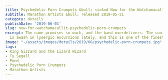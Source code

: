 ```yaml
---
title: Psychedelic Porn Crumpets &bull; <i>And Now for the Watchamacallit</i>
subtitle: Marathon Artists &bull; released 2019-05-31
category: details
publishDate: '2019-06-01'
slug: now-for-watchamacallit-psychedelic-porn-crumpets
excerpt: The name promises so much, and the band overdelivers. The continent of Australia
  is awash in lysergic excursions lately, and this is one of the finest.
image: "~/assets/images/details/2019/08/psychedelic-porn-crumpets.jpg"
tags:
- King Gizzard and the Lizard Wizard
- Ty Segall
- Pond
- Psychedelic Porn Crumpets
- Marathon Artists
---
```


